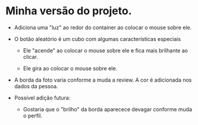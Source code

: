# Minha versão do projeto.

- Adiciona uma "luz" ao redor do container ao colocar o mouse sobre ele.

- O botão aleatório é um cubo com algumas características especiais

  - Ele "acende" ao colocar o mouse sobre ele e fica mais brilhante ao clicar.

  - Ele gira ao colocar o mouse sobre ele.

- A borda da foto varia conforme a muda a review. A cor é adicionada nos dados da pessoa.

- Possível adição futura:

  - Gostaria que o "brilho" da borda aparecece devagar conforme muda o perfil.
